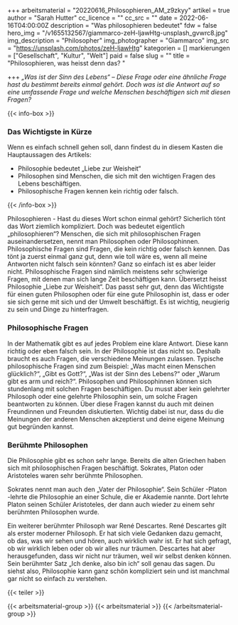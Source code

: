 +++
arbeitsmaterial = "20220616_Philosophieren_AM_z9zkyy"
artikel = true
author = "Sarah Hutter"
cc_licence = ""
cc_src = ""
date = 2022-06-16T04:00:00Z
description = "Was philosophieren bedeutet"
fdw = false
hero_img = "/v1655132567/giammarco-zeH-ljawHtg-unsplash_gvwrc8.jpg"
img_description = "Philosopher"
img_photographer = "Giammarco"
img_src = "https://unsplash.com/photos/zeH-ljawHtg"
kategorien = []
markierungen = ["Gesellschaft", "Kultur", "Welt"]
paid = false
slug = ""
title = "Philosophieren, was heisst denn das? "

+++
_„Was ist der Sinn des Lebens“ – Diese Frage oder eine ähnliche Frage hast du bestimmt bereits einmal gehört. Doch was ist die Antwort auf so eine umfassende Frage und welche Menschen beschäftigen sich mit diesen Fragen?_

{{< info-box >}} <h3>Das Wichtigste in Kürze</h3>

<p>Wenn es einfach schnell gehen soll, dann findest du in diesem Kasten die Hauptaussagen des Artikels:</p>

<ul>

<li>Philosophie bedeutet „Liebe zur Weisheit“</li>

<li>Philosophen sind Menschen, die sich mit den wichtigen Fragen des Lebens beschäftigen.</li>

<li>Philosophische Fragen kennen kein richtig oder falsch.</li>

</ul> {{< /info-box >}}

Philosophieren - Hast du dieses Wort schon einmal gehört? Sicherlich tönt das Wort ziemlich kompliziert. Doch was bedeutet eigentlich „philosophieren“? Menschen, die sich mit philosophischen Fragen auseinandersetzen, nennt man Philosophen oder Philosophinnen. Philosophische Fragen sind Fragen, die kein richtig oder falsch kennen. Das tönt ja zuerst einmal ganz gut, denn wie toll wäre es, wenn all meine Antworten nicht falsch sein könnten? Ganz so einfach ist es aber leider nicht. Philosophische Fragen sind nämlich meistens sehr schwierige Fragen, mit denen man sich lange Zeit beschäftigen kann. Übersetzt heisst Philosophie „Liebe zur Weisheit“. Das passt sehr gut, denn das Wichtigste für einen guten Philosophen oder für eine gute Philosophin ist, dass er oder sie sich gerne mit sich und der Umwelt beschäftigt. Es ist wichtig, neugierig zu sein und Dinge zu hinterfragen.

### Philosophische Fragen

In der Mathematik gibt es auf jedes Problem eine klare Antwort. Diese kann richtig oder eben falsch sein. In der Philosophie ist das nicht so. Deshalb braucht es auch Fragen, die verschiedene Meinungen zulassen. Typische philosophische Fragen sind zum Beispiel: „Was macht einen Menschen glücklich?“, „Gibt es Gott?“, „Was ist der Sinn des Lebens?“ oder „Warum gibt es arm und reich?“. Philosophen und Philosophinnen können sich stundenlang mit solchen Fragen beschäftigen. Du musst aber kein gelehrter Philosoph oder eine gelehrte Philosophin sein, um solche Fragen beantworten zu können. Über diese Fragen kannst du auch mit deinen Freundinnen und Freunden diskutierten. Wichtig dabei ist nur, dass du die Meinungen der anderen Menschen akzeptierst und deine eigene Meinung gut begründen kannst.

### Berühmte Philosophen

Die Philosophie gibt es schon sehr lange. Bereits die alten Griechen haben sich mit philosophischen Fragen beschäftigt. Sokrates, Platon oder Aristoteles waren sehr berühmte Philosophen.

Sokrates nennt man auch den „Vater der Philosophie“. Sein Schüler -Platon -lehrte die Philosophie an einer Schule, die er Akademie nannte. Dort lehrte Platon seinen Schüler Aristoteles, der dann auch wieder zu einem sehr berühmten Philosophen wurde.

Ein weiterer berühmter Philosoph war René Descartes. René Descartes gilt als erster moderner Philosoph. Er hat sich viele Gedanken dazu gemacht, ob das, was wir sehen und hören, auch wirklich wahr ist. Er hat sich gefragt, ob wir wirklich leben oder ob wir alles nur träumen. Descartes hat aber herausgefunden, dass wir nicht nur träumen, weil wir selbst denken können. Sein berühmter Satz „Ich denke, also bin ich“ soll genau das sagen. Du siehst also, Philosophie kann ganz schön kompliziert sein und ist manchmal gar nicht so einfach zu verstehen.

{{< teiler >}}

{{< arbeitsmaterial-group >}}
{{< arbeitsmaterial >}}
{{< /arbeitsmaterial-group >}}
